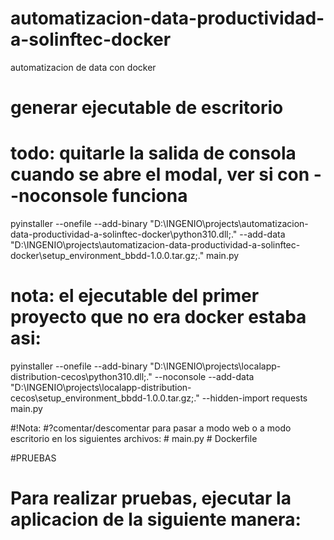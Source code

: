 # automatizacion-data-productividad-a-solinftec-docker
automatizacion de data con docker
# generar ejecutable de escritorio
# todo: quitarle la salida de consola cuando se abre el modal, ver si con --noconsole funciona
pyinstaller --onefile --add-binary "D:\INGENIO\projects\automatizacion-data-productividad-a-solinftec-docker\python310.dll;." --add-data "D:\INGENIO\projects\automatizacion-data-productividad-a-solinftec-docker\setup_environment_bbdd-1.0.0.tar.gz;." main.py
# nota: el ejecutable del primer proyecto que no era docker estaba asi:
pyinstaller --onefile --add-binary "D:\INGENIO\projects\localapp-distribution-cecos\python310.dll;." --noconsole --add-data "D:\INGENIO\projects\localapp-distribution-cecos\setup_environment_bbdd-1.0.0.tar.gz;." --hidden-import requests main.py

#!Nota:
    #?comentar/descomentar para pasar a modo web o a modo escritorio en los siguientes archivos:
    # main.py
    # Dockerfile

#PRUEBAS
# Para realizar pruebas, ejecutar la aplicacion de la siguiente manera:
